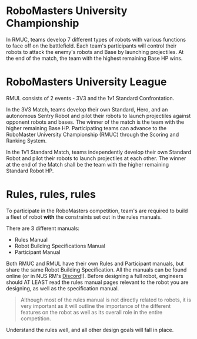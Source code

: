 # RoboMasters University Championship
In RMUC, teams develop 7 different types of robots with various functions to face off on the battlefield. Each team's participants will control their robots to attack the enemy's robots and Base by launching projectiles. At the end of the match, the team with the highest remaining Base HP wins.

# RoboMasters University League 
RMUL consists of 2 events - 3V3 and the 1v1 Standard Confrontation. 

In the 3V3 Match, teams develop their own Standard, Hero, and an autonomous Sentry Robot and pilot their robots to launch projectiles against opponent robots and bases. The winner of the match is the team with the higher remaining Base HP. Participating teams can advance to the RoboMaster University Championship (RMUC) through the Scoring and Ranking System.

In the 1V1 Standard Match, teams independently develop their own Standard Robot and pilot their robots to launch projectiles at each other. The winner at the end of the Match shall be the team with the higher remaining Standard Robot HP.

# Rules, rules, rules 
To participate in the RoboMasters competition, team's are required to build a fleet of robot **with** the constraints set out in the rules manuals. 

There are 3 different manuals: 
- Rules Manual 
- Robot Building Specifications Manual
- Participant Manual 

Both RMUC and RMUL have their own Rules and Participant manuals, but share the same Robot Building Specification. All the manuals can be found online (or in NUS RM's [Discord](https://discord.gg/3AbSP8c7)!). 
Before designing a full robot, engineers should AT LEAST read the rules manual pages relevant to the robot you are designing, as well as the specification manual. 

> Although most of the rules manual is not directly related to robots, it is very important as it will outline the importance of the different features on the robot as well as its overall role in the entire competition. 

Understand the rules well, and all other design goals will fall in place. 
